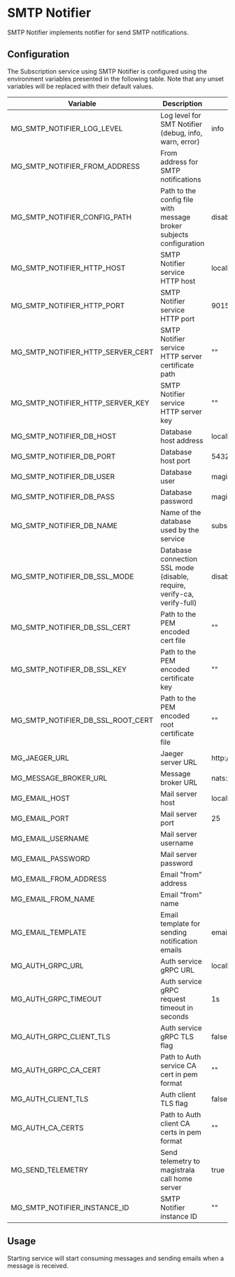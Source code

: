 # SMTP Notifier

SMTP Notifier implements notifier for send SMTP notifications.

## Configuration

The Subscription service using SMTP Notifier is configured using the environment variables presented in the
following table. Note that any unset variables will be replaced with their
default values.

| Variable                          | Description                                                             | Default                        |
| --------------------------------- | ----------------------------------------------------------------------- | ------------------------------ |
| MG_SMTP_NOTIFIER_LOG_LEVEL        | Log level for SMT Notifier (debug, info, warn, error)                   | info                           |
| MG_SMTP_NOTIFIER_FROM_ADDRESS     | From address for SMTP notifications                                     |                                |
| MG_SMTP_NOTIFIER_CONFIG_PATH      | Path to the config file with message broker subjects configuration      | disable                        |
| MG_SMTP_NOTIFIER_HTTP_HOST        | SMTP Notifier service HTTP host                                         | localhost                      |
| MG_SMTP_NOTIFIER_HTTP_PORT        | SMTP Notifier service HTTP port                                         | 9015                           |
| MG_SMTP_NOTIFIER_HTTP_SERVER_CERT | SMTP Notifier service HTTP server certificate path                      | ""                             |
| MG_SMTP_NOTIFIER_HTTP_SERVER_KEY  | SMTP Notifier service HTTP server key                                   | ""                             |
| MG_SMTP_NOTIFIER_DB_HOST          | Database host address                                                   | localhost                      |
| MG_SMTP_NOTIFIER_DB_PORT          | Database host port                                                      | 5432                           |
| MG_SMTP_NOTIFIER_DB_USER          | Database user                                                           | magistrala                     |
| MG_SMTP_NOTIFIER_DB_PASS          | Database password                                                       | magistrala                     |
| MG_SMTP_NOTIFIER_DB_NAME          | Name of the database used by the service                                | subscriptions                  |
| MG_SMTP_NOTIFIER_DB_SSL_MODE      | Database connection SSL mode (disable, require, verify-ca, verify-full) | disable                        |
| MG_SMTP_NOTIFIER_DB_SSL_CERT      | Path to the PEM encoded cert file                                       | ""                             |
| MG_SMTP_NOTIFIER_DB_SSL_KEY       | Path to the PEM encoded certificate key                                 | ""                             |
| MG_SMTP_NOTIFIER_DB_SSL_ROOT_CERT | Path to the PEM encoded root certificate file                           | ""                             |
| MG_JAEGER_URL                     | Jaeger server URL                                                       | http://jaeger:14268/api/traces |
| MG_MESSAGE_BROKER_URL             | Message broker URL                                                      | nats://127.0.0.1:4222          |
| MG_EMAIL_HOST                     | Mail server host                                                        | localhost                      |
| MG_EMAIL_PORT                     | Mail server port                                                        | 25                             |
| MG_EMAIL_USERNAME                 | Mail server username                                                    |                                |
| MG_EMAIL_PASSWORD                 | Mail server password                                                    |                                |
| MG_EMAIL_FROM_ADDRESS             | Email "from" address                                                    |                                |
| MG_EMAIL_FROM_NAME                | Email "from" name                                                       |                                |
| MG_EMAIL_TEMPLATE                 | Email template for sending notification emails                          | email.tmpl                     |
| MG_AUTH_GRPC_URL                  | Auth service gRPC URL                                                   | localhost:7001                 |
| MG_AUTH_GRPC_TIMEOUT              | Auth service gRPC request timeout in seconds                            | 1s                             |
| MG_AUTH_GRPC_CLIENT_TLS           | Auth service gRPC TLS flag                                              | false                          |
| MG_AUTH_GRPC_CA_CERT              | Path to Auth service CA cert in pem format                              | ""                             |
| MG_AUTH_CLIENT_TLS                | Auth client TLS flag                                                    | false                          |
| MG_AUTH_CA_CERTS                  | Path to Auth client CA certs in pem format                              | ""                             |
| MG_SEND_TELEMETRY                 | Send telemetry to magistrala call home server                           | true                           |
| MG_SMTP_NOTIFIER_INSTANCE_ID      | SMTP Notifier instance ID                                               | ""                             |

## Usage

Starting service will start consuming messages and sending emails when a message is received.

[doc]: https://docs.magistrala.abstractmachines.fr

